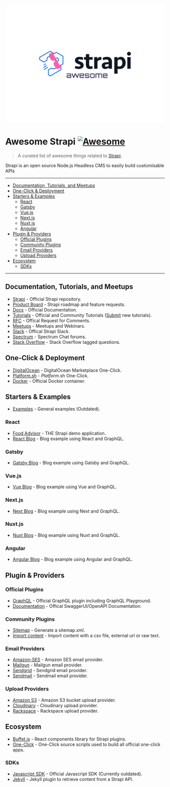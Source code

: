 <div align="center">
  <div>
    <img width="500" height="375" src="media/awesome-strapi-logo.png" alt="Awesome Strapi">
  </div>
</div>

# Awesome Strapi [![Awesome](https://cdn.rawgit.com/sindresorhus/awesome/d7305f38d29fed78fa85652e3a63e154dd8e8829/media/badge.svg)](https://github.com/sindresorhus/awesome)

> A curated list of awesome things related to [Strapi](https://github.com/strapi/strapi).

Strapi is an open source Node.js Headless CMS to easily build customisable APIs

---

<!-- vscode-markdown-toc -->
* [Documentation, Tutorials, and Meetups](#DocumentationTutorialsandMeetups)
* [One-Click & Deployment](#One-ClickDeployment)
* [Starters & Examples](#StartersExamples)
	* [React](#React)
	* [Gatsby](#Gatsby)
	* [Vue.js](#Vue.js)
	* [Next.js](#Next.js)
	* [Nuxt.js](#Nuxt.js)
	* [Angular](#Angular)
* [Plugin & Providers](#PluginProviders)
	* [Official Plugins](#OfficialPlugins)
	* [Community Plugins](#CommunityPlugins)
	* [Email Providers](#EmailProviders)
	* [Upload Providers](#UploadProviders)
* [Ecosystem](#Ecosystem)
	* [SDKs](#SDKs)

<!-- vscode-markdown-toc-config
	numbering=false
	autoSave=true
	/vscode-markdown-toc-config -->
<!-- /vscode-markdown-toc -->

---

## <a name='DocumentationTutorialsandMeetups'></a>Documentation, Tutorials, and Meetups

- [Strapi](https://github.com/strapi/strapi) - Official Strapi repository.
- [Product Board](https://portal.productboard.com/strapi/) - Strapi roadmap and feature requests.
- [Docs](https://strapi.io/documentation/3.0.0-beta.x/getting-started/introduction.html) - Official Documentation.
- [Tutorials](https://strapi.io/tutorials) - Official and Community Tutorials ([Submit](https://github.com/strapi/strapi-tutorials) new tutorials).
- [RFC](https://github.com/strapi/rfcs) - Offical Request for Comments.
- [Meetups](https://github.com/strapi/strapi-meetups) - Meetups and Webinars.
- [Slack](http://slack.strapi.io/) - Offical Strapi Slack.
- [Spectrum](https://spectrum.chat/strapi) - Spectrum Chat forums.
- [Stack Overflow](https://stackoverflow.com/questions/tagged/strapi) - Stack Overflow tagged questions.

## <a name='One-ClickDeployment'></a>One-Click & Deployment

- [DigitalOcean](https://marketplace.digitalocean.com/apps/strapi) - DigitalOcean Marketplace One-Click.
- [Platform.sh](https://console.platform.sh/projects/create-project?template=https://raw.githubusercontent.com/platformsh/template-builder/master/templates/strapi/.platform.template.yaml&utm_content=strapi&utm_source=github&utm_medium=button&utm_campaign=deploy_on_platform) - _Platform_.sh One-Click.
- [Docker](https://github.com/strapi/strapi-docker) - Official Docker container.

## <a name='StartersExamples'></a>Starters & Examples

- [Examples](https://github.com/strapi/strapi-examples) - General examples (Outdated).

### <a name='React'></a>React

- [Food Advisor](https://github.com/strapi/foodadvisor) - THE Strapi demo application.
- [React Blog](https://github.com/strapi/strapi-starter-react-blog) - Blog example using React and GraphQL.

### <a name='Gatsby'></a>Gatsby

- [Gatsby Blog](https://github.com/strapi/strapi-starter-gatsby-blog) - Blog example using Gatsby and GraphQL.

### <a name='Vue.js'></a>Vue.js

- [Vue Blog](https://github.com/strapi/strapi-starter-vue-blog) - Blog example using Vue and GraphQL.

### <a name='Next.js'></a>Next.js

- [Next Blog](https://github.com/strapi/strapi-starter-next-blog) - Blog example using Next and GraphQL.

### <a name='Nuxt.js'></a>Nuxt.js

- [Nuxt Blog](https://github.com/strapi/strapi-starter-nuxt-blog) - Blog example using Nuxt and GraphQL.

### <a name='Angular'></a>Angular

- [Angular Blog](https://github.com/strapi/strapi-starter-angular-blog) - Blog example using Angular and GraphQL.

## <a name='PluginProviders'></a>Plugin & Providers

### <a name='OfficialPlugins'></a>Official Plugins

- [GraphQL](https://github.com/strapi/strapi/tree/master/packages/strapi-plugin-graphql) - Official GraphQL plugin including GraphQL Playground.
- [Documentation](https://github.com/strapi/strapi/tree/master/packages/strapi-plugin-documentation) - Offical SwaggerUI/OpenAPI Documentation.

### <a name='CommunityPlugins'></a>Community Plugins

- [Sitemap](https://github.com/boazpoolman/strapi-plugin-sitemap) - Generate a sitemap.xml.
- [Import content](https://github.com/pouyamiralayi/strapi-import-content-plugin-tutorial) - Import content with a csv file, external url or raw text.

### <a name='EmailProviders'></a>Email Providers

- [Amazon-SES](https://github.com/strapi/strapi/tree/master/packages/strapi-provider-email-amazon-ses) - Amazon SES email provider.
- [Mailgun](https://github.com/strapi/strapi/tree/master/packages/strapi-provider-email-mailgun) - Mailgun email provider.
- [Sendgrid](https://github.com/strapi/strapi/tree/master/packages/strapi-provider-email-sendgrid) - Sendgrid email provider.
- [Sendmail](https://github.com/strapi/strapi/tree/master/packages/strapi-provider-email-sendmail) - Sendmail email provider.

### <a name='UploadProviders'></a>Upload Providers

- [Amazon S3](https://github.com/strapi/strapi/tree/master/packages/strapi-provider-upload-aws-s3) - Amazon S3 bucket upload provider.
- [Cloudinary](https://github.com/strapi/strapi/tree/master/packages/strapi-provider-upload-cloudinary) - Cloudinary upload provider.
- [Rackspace](https://github.com/strapi/strapi/tree/master/packages/strapi-provider-upload-rackspace) - Rackspace upload provider.

## <a name='Ecosystem'></a>Ecosystem

- [Buffet.js](https://github.com/strapi/buffet) - React components library for Strapi plugins.
- [One-Click](https://github.com/strapi/one-click-deploy) - One-Click source scripts used to build all official one-click apps.

### <a name='SDKs'></a>SDKs

- [Javascript SDK](https://github.com/strapi/strapi-sdk-javascript) - Official Javascript SDK (Currently outdated).
- [Jekyll](https://github.com/strapi/jekyll-strapi) - Jekyll plugin to retrieve content from a Strapi API.
